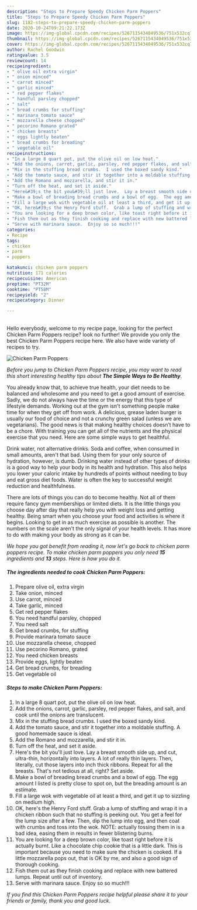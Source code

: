 ```yaml
---
description: "Steps to Prepare Speedy Chicken Parm Poppers"
title: "Steps to Prepare Speedy Chicken Parm Poppers"
slug: 1182-steps-to-prepare-speedy-chicken-parm-poppers
date: 2020-10-24T09:21:22.173Z
image: https://img-global.cpcdn.com/recipes/5267115434049536/751x532cq70/chicken-parm-poppers-recipe-main-photo.jpg
thumbnail: https://img-global.cpcdn.com/recipes/5267115434049536/751x532cq70/chicken-parm-poppers-recipe-main-photo.jpg
cover: https://img-global.cpcdn.com/recipes/5267115434049536/751x532cq70/chicken-parm-poppers-recipe-main-photo.jpg
author: Rachel Goodwin
ratingvalue: 3.5
reviewcount: 14
recipeingredient:
- " olive oil extra virgin"
- " onion minced"
- " carrot minced"
- " garlic minced"
- " red pepper flakes"
- " handful parsley chopped"
- " salt"
- " bread crumbs for stuffing"
- " marinara tomato sauce"
- " mozzarella cheese chopped"
- " pecorino Romano grated"
- " chicken breasts"
- " eggs lightly beaten"
- " bread crumbs for breading"
- " vegetable oil"
recipeinstructions:
- "In a large 8 quart pot, put the olive oil on low heat."
- "Add the onions, carrot, garlic, parsley, red pepper flakes, and salt, and cook until the onions are translucent."
- "Mix in the stuffing bread crumbs.  I used the boxed sandy kind."
- "Add the tomato sauce, and stir it together into a moldable stuffing.  A good homemade sauce is ideal."
- "Add the Romano and mozzarella, and stir it in."
- "Turn off the heat, and set it aside."
- "Here&#39;s the bit you&#39;ll just love.  Lay a breast smooth side up, and cut, ultra-thin, horizontally into layers.  A lot of really thin layers.  Then, literally, cut those layers into inch thick ribbons.  Repeat for all the breasts.  That&#39;s not tedious at all, right?  Set aside."
- "Make a bowl of breading bread crumbs and a bowl of egg.  The egg amount I listed is pretty close to spot on, but the breading amount is an estimate."
- "Fill a large wok with vegetable oil at least a third, and get it up to sizzling on medium high."
- "OK, here&#39;s the Henry Ford stuff.  Grab a lump of stuffing and wrap it in a chicken ribbon such that no stuffing is peeking out.  You get a feel for the lump size after a few.  Then, dip the lump into egg, and then coat with crumbs and toss into the wok.  NOTE: actually tossing them in is a bad idea, easing them in results in fewer blistering burns."
- "You are looking for a deep brown color, like toast right before it is actually burnt.  Like a chocolate chip cookie that is a little dark.  This is important because you need to make sure the chicken is cooked.  If a little mozzarella pops out, that is OK by me, and also a good sign of thorough cooking."
- "Fish them out as they finish cooking and replace with new battered lumps.  Repeat until out of inventory."
- "Serve with marinara sauce.  Enjoy so so much!!!"
categories:
- Recipe
tags:
- chicken
- parm
- poppers

katakunci: chicken parm poppers 
nutrition: 171 calories
recipecuisine: American
preptime: "PT32M"
cooktime: "PT58M"
recipeyield: "2"
recipecategory: Dinner

---
```

<br>
Hello everybody, welcome to my recipe page, looking for the perfect Chicken Parm Poppers recipe? look no further! We provide you only the best Chicken Parm Poppers recipe here. We also have wide variety of recipes to try.
<br>


![Chicken Parm Poppers](https://img-global.cpcdn.com/recipes/5267115434049536/751x532cq70/chicken-parm-poppers-recipe-main-photo.jpg)

<i>Before you jump to Chicken Parm Poppers recipe, you may want to read this short interesting healthy tips about <strong>The Simple Ways to Be Healthy</strong>.</i>

You already know that, to achieve true health, your diet needs to be balanced and wholesome and you need to get a good amount of exercise. Sadly, we do not always have the time or the energy that this type of lifestyle demands. Working out at the gym isn't something people make time for when they get off from work. A delicious, grease laden burger is usually our food of choice and not a crunchy green salad (unless we are vegetarians). The good news is that making healthy choices doesn’t have to be a chore. With training you can get all of the nutrients and the physical exercise that you need. Here are some simple ways to get healthful.

Drink water, not alternative drinks. Soda and coffee, when consumed in small amounts, aren't that bad. Using them for your only source of hydration, however, is dumb. Drinking water instead of other types of drinks is a good way to help your body in its health and hydration. This also helps you lower your caloric intake by hundreds of points without needing to buy and eat gross diet foods. Water is often the key to successful weight reduction and healthfulness.

There are lots of things you can do to become healthy. Not all of them require fancy gym memberships or limited diets. It is the little things you choose day after day that really help you with weight loss and getting healthy. Being smart when you choose your food and activities is where it begins. Looking to get in as much exercise as possible is another. The numbers on the scale aren't the only signal of your health levels. It has more to do with making your body as strong as it can be. 


<i>We hope you got benefit from reading it, now let's go back to chicken parm poppers recipe. To make chicken parm poppers you only need <strong>15</strong> ingredients and <strong>13</strong> steps. Here is how you do it.
</i>

##### The ingredients needed to cook Chicken Parm Poppers:

1. Prepare  olive oil, extra virgin
1. Take  onion, minced
1. Use  carrot, minced
1. Take  garlic, minced
1. Get  red pepper flakes
1. You need  handful parsley, chopped
1. You need  salt
1. Get  bread crumbs, for stuffing
1. Provide  marinara tomato sauce
1. Use  mozzarella cheese, chopped
1. Use  pecorino Romano, grated
1. You need  chicken breasts
1. Provide  eggs, lightly beaten
1. Get  bread crumbs, for breading
1. Get  vegetable oil


##### Steps to make Chicken Parm Poppers:

1. In a large 8 quart pot, put the olive oil on low heat.
1. Add the onions, carrot, garlic, parsley, red pepper flakes, and salt, and cook until the onions are translucent.
1. Mix in the stuffing bread crumbs.  I used the boxed sandy kind.
1. Add the tomato sauce, and stir it together into a moldable stuffing.  A good homemade sauce is ideal.
1. Add the Romano and mozzarella, and stir it in.
1. Turn off the heat, and set it aside.
1. Here&#39;s the bit you&#39;ll just love.  Lay a breast smooth side up, and cut, ultra-thin, horizontally into layers.  A lot of really thin layers.  Then, literally, cut those layers into inch thick ribbons.  Repeat for all the breasts.  That&#39;s not tedious at all, right?  Set aside.
1. Make a bowl of breading bread crumbs and a bowl of egg.  The egg amount I listed is pretty close to spot on, but the breading amount is an estimate.
1. Fill a large wok with vegetable oil at least a third, and get it up to sizzling on medium high.
1. OK, here&#39;s the Henry Ford stuff.  Grab a lump of stuffing and wrap it in a chicken ribbon such that no stuffing is peeking out.  You get a feel for the lump size after a few.  Then, dip the lump into egg, and then coat with crumbs and toss into the wok.  NOTE: actually tossing them in is a bad idea, easing them in results in fewer blistering burns.
1. You are looking for a deep brown color, like toast right before it is actually burnt.  Like a chocolate chip cookie that is a little dark.  This is important because you need to make sure the chicken is cooked.  If a little mozzarella pops out, that is OK by me, and also a good sign of thorough cooking.
1. Fish them out as they finish cooking and replace with new battered lumps.  Repeat until out of inventory.
1. Serve with marinara sauce.  Enjoy so so much!!!


<i>If you find this Chicken Parm Poppers recipe helpful please share it to your friends or family, thank you and good luck.</i>
